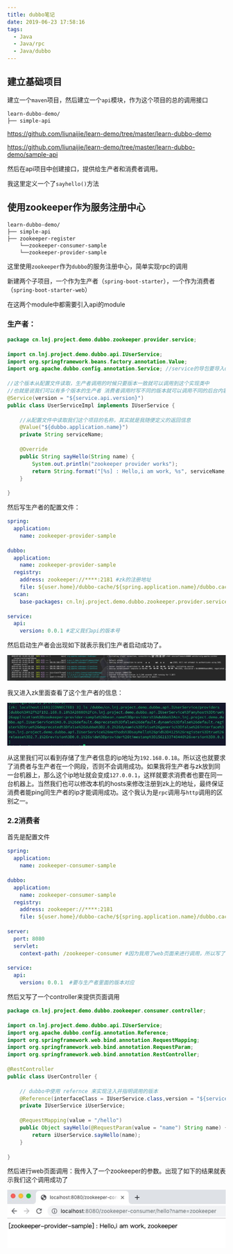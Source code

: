 ```yaml
---
title: dubbo笔记
date: 2019-06-23 17:58:16
tags:
  - Java
  - Java/rpc
  - Java/dubbo
---
```


## 建立基础项目

建立一个`maven`项目，然后建立一个`api`模块，作为这个项目的总的调用接口

```
learn-dubbo-demo/
├── simple-api
```

https://github.com/liunaijie/learn-demo/tree/master/learn-dubbo-demo  

https://github.com/liunaijie/learn-demo/tree/master/learn-dubbo-demo/sample-api

然后在api项目中创建接口，提供给生产者和消费者调用。  

我这里定义一个了`sayhello()`方法

<!--more-->

## 使用zookeeper作为服务注册中心

```
learn-dubbo-demo/
├── simple-api
├── zookeeper-register
	└──zookeeper-consumer-sample
    └──zookeeper-provider-sample
```

这里使用`zookeeper`作为`dubbo`的服务注册中心，简单实现rpc的调用

新建两个子项目，一个作为生产者（`spring-boot-starter`），一个作为消费者  （`spring-boot-starter-web`）

在这两个module中都需要引入api的module

### 生产者：

```java
package cn.lnj.project.demo.dubbo.zookeeper.provider.service;

import cn.lnj.project.demo.dubbo.api.IUserService;
import org.springframework.beans.factory.annotation.Value;
import org.apache.dubbo.config.annotation.Service; //service的导包要导入dubbo的包，而不是spring的包

//这个版本从配置文件读取，生产者调用的时候只要版本一致就可以调用到这个实现类中
//也就是说我们可以有多个版本的生产者 消费者调用时写不同的版本就可以调用不同的后台内容
@Service(version = "${service.api.version}")
public class UserServiceImpl implements IUserService {
	
	//从配置文件中读取我们这个项目的名称，其实就是我随便定义的返回信息
	@Value("${dubbo.application.name}")
	private String serviceName;

	@Override
	public String sayHello(String name) {
		System.out.println("zookeeper provider works");
		return String.format("[%s] : Hello,i am work, %s", serviceName, name);
	}

}
```

然后写生产者的配置文件：

```yml
spring:
  application:
    name: zookeeper-provider-sample

dubbo:
  application:
    name: zookeeper-provider-sample
  registry:
    address: zookeeper://****:2181 #zk的注册地址
    file: ${user.home}/dubbo-cache/${spring.application.name}/dubbo.cache
  scan:
    base-packages: cn.lnj.project.demo.dubbo.zookeeper.provider.service #实现类的包，dubbo会扫描这个包下，我们如果把实现类放在这个包外就注册不了

service:
  api:
    version: 0.0.1 #定义我们api的版本号
```

然后启动生产者会出现如下就表示我们生产者启动成功了。

![zookeeper-provider](https://raw.githubusercontent.com/liunaijie/images/master/1562133824449.jpg)

我又进入zk里面查看了这个生产者的信息：

![zk-provider-info](https://raw.githubusercontent.com/liunaijie/images/master/1562134014446.jpg)

从这里我们可以看到存储了生产者信息的ip地址为`192.168.0.18`。所以这也就要求了消费者与生产者在一个网段，否则不会调用成功。如果我将生产者与zk放到同一台机器上，那么这个ip地址就会变成`127.0.0.1`，这样就要求消费者也要在同一台机器上。当然我们也可以修改本机的hosts来修改注册到zk上的地址，最终保证消费者能ping同生产者的ip才能调用成功。这个我认为是`rpc`调用与`http`调用的区别之一。

### 2.2消费者

首先是配置文件

```yml
spring:
  application:
    name: zookeeper-consumer-sample

dubbo:
  application:
    name: zookeeper-consumer-sample
  registry:
    address: zookeeper://****:2181
    file: ${user.home}/dubbo-cache/${spring.application.name}/dubbo.cache

server:
  port: 8080
  servlet:
    context-path: /zookeeper-consumer #因为我用了web页面来进行调用，所以写了一个上下文

service:
  api:
    version: 0.0.1  #要与生产者里面的版本对应
```

然后又写了一个controller来提供页面调用

```java
package cn.lnj.project.demo.dubbo.zookeeper.consumer.controller;

import cn.lnj.project.demo.dubbo.api.IUserService;
import org.apache.dubbo.config.annotation.Reference;
import org.springframework.web.bind.annotation.RequestMapping;
import org.springframework.web.bind.annotation.RequestParam;
import org.springframework.web.bind.annotation.RestController;

@RestController
public class UserController {
	
    // dubbo中使用 refernce 来实现注入并指明调用的版本
	@Reference(interfaceClass = IUserService.class,version = "${service.api.version}")
	private IUserService iUserService;

	@RequestMapping(value = "/hello")
	public Object sayHello(@RequestParam(value = "name") String name) {
		return iUserService.sayHello(name);
	}

}
```

然后进行web页面调用：我传入了一个zookeeper的参数。出现了如下的结果就表示我们这个调用成功了

![zk-consumer-web](https://raw.githubusercontent.com/liunaijie/images/master/1562134832228.jpg)


